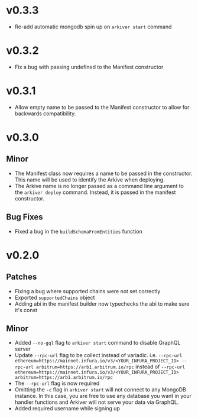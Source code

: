 # v0.3.3
- Re-add automatic mongodb spin up on `arkiver start` command

# v0.3.2
- Fix a bug with passing undefined to the Manifest constructor

# v0.3.1
- Allow empty name to be passed to the Manifest constructor to allow for backwards compatibility.

# v0.3.0
## Minor
- The Manifest class now requires a name to be passed in the constructor. This name will be used to identify the Arkive when deploying.
- The Arkive name is no longer passed as a command line argument to the `arkiver deploy` command. Instead, it is passed in the manifest constructor.
  
## Bug Fixes
- Fixed a bug in the `buildSchemaFromEntities` function

# v0.2.0

## Patches
- Fixing a bug where supported chains were not set correctly
- Exported `supportedChains` object
- Adding abi in the manifest builder now typechecks the abi to make sure it's const

## Minor
- Added `--no-gql` flag to `arkiver start` command to disable GraphQL server
- Update `--rpc-url` flag to be collect instead of variadic. i.e. `--rpc-url ethereum=https://mainnet.infura.io/v3/<YOUR_INFURA_PROJECT_ID> --rpc-url arbitrum=https://arb1.arbitrum.io/rpc` instead of `--rpc-url ethereum=https://mainnet.infura.io/v3/<YOUR_INFURA_PROJECT_ID> arbitrum=https://arb1.arbitrum.io/rpc`
- The `--rpc-url` flag is now required
- Omitting the `-c` flag in `arkiver start` will not connect to any MongoDB instance. In this case, you are free to use any database you want in your handler functions and Arkiver will not serve your data via GraphQL.
- Added required username while signing up